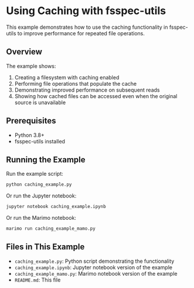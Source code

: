 # Using Caching with fsspec-utils

This example demonstrates how to use the caching functionality in fsspec-utils to improve performance for repeated file operations.

## Overview

The example shows:
1. Creating a filesystem with caching enabled
2. Performing file operations that populate the cache
3. Demonstrating improved performance on subsequent reads
4. Showing how cached files can be accessed even when the original source is unavailable

## Prerequisites

- Python 3.8+
- fsspec-utils installed

## Running the Example

Run the example script:

```bash
python caching_example.py
```

Or run the Jupyter notebook:

```bash
jupyter notebook caching_example.ipynb
```

Or run the Marimo notebook:

```bash
marimo run caching_example_mamo.py
```

## Files in This Example

- `caching_example.py`: Python script demonstrating the functionality
- `caching_example.ipynb`: Jupyter notebook version of the example
- `caching_example_mamo.py`: Marimo notebook version of the example
- `README.md`: This file